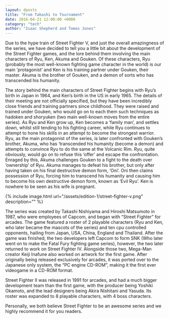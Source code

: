 ```yaml
---
layout: dposts
title: "From Takashi to Tournament"
date: 2016-04-21 12:00:00 +0000
category: "tech"
author: "Isaac Shepherd and Tomos Jones"
---
```

Due to the hype train of Street Fighter V, and just the overall amazingness of the series, we have decided to tell you a little bit about the development of the Street Fighter games, and the lore behind them involving the main characters of Ryu, Ken, Akuma and Gouken. Of these characters, Ryu (probably the most well-known fighting game character in the world) is our main ‘protagonist’ and Ken is his training partner under Gouken, their master. Akuma is the brother of Gouken, and a demon of sorts who has transcended his humanity. 

The story behind the main characters of Street Fighter begins with Ryu’s birth in Japan in 1964, and Ken’s birth in the US in early 1965. The details of their meeting are not officially specified, but they have been incredibly close friends and training partners since childhood. They were raised and trained under Gouken, who would go on to each them such techniques as hadoken and shoryuken (two main well-known moves from the entire series). As Ryu and Ken grow up, Ken becomes a ‘family man’, and settles down, whilst still tending to his fighting career, while Ryu continues to attempt to hone his skills in an attempt to become the strongest warrior. Ryu, as the main protagonist of the series, is later confronted with Gouken’s brother, Akuma, who has ‘transcended his humanity (become a demon) and attempts to convince Ryu to do the same at the Volcanic Rim. Ryu, quite obviously, would go on to refuse this ‘offer’ and escape the confrontation. Enraged by this, Akuma challenges Gouken to a fight to the death over ‘ownership’ of Ryu. Akuma manages to defeat his brother, but only after having taken on his final destructive demon form, ‘Oni’. Oni then claims possession of Ryu, forcing him to transcend his humanity and causing him to become his own destructive demon form, known as ‘Evil Ryu’. Ken is nowhere to be seen as his wife is pregnant. 

{% include image.html url="/assets/edition-1/street-fighter-v.png" description="" %}

The series was created by Takashi Nishiyama and Hiroshi Matsumoto in 1987, who were employees of Capcom, and began with “Street Fighter” for arcades. The game featured a roster of 2 playable characters (Ryu and Ken, who later became the mascots of the series) and ten cpu controlled opponents, hailing from Japan, USA, China, England and Thailand. After the game was finished, the two developers left Capcom to form SNK (Who later went on to make the Fatal Fury fighting game series), however, the two later returned to work on Street Fighter IV. Alongside those two, Mega-Man creator Keiji Inafune also worked on artwork for the first game. After originally being released exclusively for arcades, it was ported over to the Japanese only system, the “PC engine CD-ROM”, making it the first ever videogame in a CD-ROM format.

Street Fighter II was released in 1991 for arcades, and had a much bigger development team than the first game, with the producer being Yoshiki Okamoto, and the lead designers being Akira Nishitani and Yasuda. Its roster was expanded to 8 playable characters, with 4 boss characters.

Personally, we both believe Street Fighter to be an awesome series and we highly recommend it for you readers.
